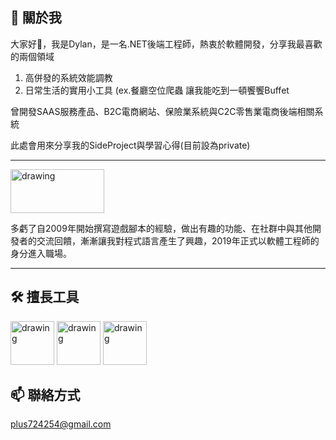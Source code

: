 
<!--
### Hi there 👋
- 🔭 I’m currently working on ..
**plus724254/plus724254** is a ✨ _special_ ✨ repository because its `README.md` (this file) appears on your GitHub profile.

Here are some ideas to get you started:

- 🔭 I’m currently working on ...
- 🌱 I’m currently learning ...
- 👯 I’m looking to collaborate on ...
- 🤔 I’m looking for help with ...
- 💬 Ask me about ...
- 📫 How to reach me: ...
- 😄 Pronouns: ...
- ⚡ Fun fact: ...
-->


🌱 關於我
---
大家好👋，我是Dylan，是一名.NET後端工程師，熱衷於軟體開發，分享我最喜歡的兩個領域 
1. 高併發的系統效能調教
2. 日常生活的實用小工具 (ex.餐廳空位爬蟲 讓我能吃到一頓饗饗Buffet

曾開發SAAS服務產品、B2C電商網站、保險業系統與C2C零售業電商後端相關系統

此處會用來分享我的SideProject與學習心得(目前設為private)


---

<img src="https://repository-images.githubusercontent.com/11489037/20ccee7a-6ca6-4a7b-99ea-b820b7d8be32" alt="drawing" height="70" width="150"/>  

多虧了自2009年開始撰寫遊戲腳本的經驗，做出有趣的功能、在社群中與其他開發者的交流回饋，漸漸讓我對程式語言產生了興趣，2019年正式以軟體工程師的身分進入職場。  

---



🛠️ 擅長工具
---
<div>
<img src="https://upload.wikimedia.org/wikipedia/commons/thumb/e/ee/.NET_Core_Logo.svg/512px-.NET_Core_Logo.svg.png" alt="drawing" height="70" width="70"/>
<img src="https://jgomezz.gallerycdn.vsassets.io/extensions/jgomezz/ndpinstallertask/1.0.14/1558448885859/Microsoft.VisualStudio.Services.Icons.Default" alt="drawing" height="70" width="70"/>
<img src="https://audacia.co.uk/img/technologies/sql.svg" alt="drawing" height="70" width="70"/>
</div>

📫 聯絡方式
---
plus724254@gmail.com
